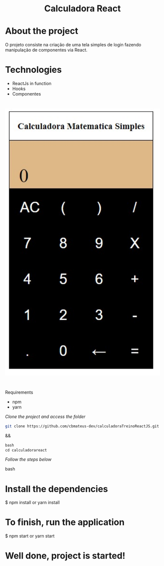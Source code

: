<h1 align="center">
	Calculadora React
</h1>

# About the project
O projeto consiste na criação de uma tela simples de login fazendo manipulação de componentes via React.

# Technologies
- ReactJs in function
- Hooks
- Componentes

<h1 align="center">
	<img alt="calculadora" src="./public/calculadora.jpg" width="900px" />
</h1>


#



Requirements
- npm
- yarn


*Clone the project and access the folder*

```bash
git clone https://github.com/cbmateus-dev/calculadoraTreinoReactJS.git
```

&&
```
bash
cd calculadorareact
```


*Follow the steps below*

bash
# Install the dependencies
$ npm install or yarn install

# To finish, run the application
$ npm start or yarn start

# Well done, project is started!
```

